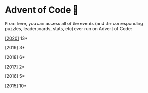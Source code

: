 # Advent of Code :christmas_tree:

From here, you can access all of the events (and the corresponding puzzles, leaderboards, stats, etc) ever run on Advent of Code:

[[2020]](https://adventofcode.com/2020) 13*

[2019]  3*

[2018]  6*

[2017]  2*

[2016]  5*

[2015] 10*
